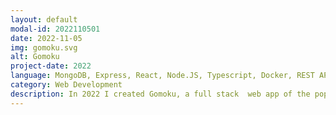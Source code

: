 ```yaml
---
layout: default
modal-id: 2022110501
date: 2022-11-05
img: gomoku.svg
alt: Gomoku
project-date: 2022
language: MongoDB, Express, React, Node.JS, Typescript, Docker, REST APIs
category: Web Development
description: In 2022 I created Gomoku, a full stack  web app of the popular game, using the MERN stack (MongoDB, Express, React, Node.JS). Using Typescript, I implimented a custom REST API. The site is hosted inside a docker container on Netlify. With continuous deployment for fast and frequent updates, the game can be updated directly from the github repo. The app includes user registration and authentication and allows for games to be started, saved on the server and resumed at a later date. All game history can be reviewed from the dashboard.
---
```

